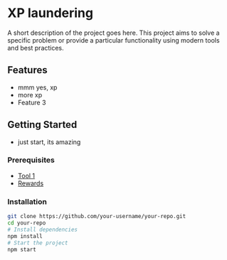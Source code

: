 # XP laundering

A short description of the project goes here. This project aims to solve a specific problem or provide a particular functionality using modern tools and best practices.

## Features

- mmm yes, xp
- more xp
- Feature 3

## Getting Started

- just start, its amazing

### Prerequisites

- [Tool 1](https://example.com)
- [Rewards](https://rewards.ambire.com)

### Installation

```bash
git clone https://github.com/your-username/your-repo.git
cd your-repo
# Install dependencies
npm install
# Start the project
npm start

